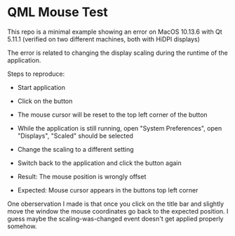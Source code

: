 QML Mouse Test
==============

This repo is a minimal example showing an error on MacOS 10.13.6 with Qt 5.11.1 (verified on two different machines, both with HiDPI displays)

The error is related to changing the display scaling during the runtime of the application.

Steps to reproduce:

* Start application
* Click on the button
* The mouse cursor will be reset to the top left corner of the button
* While the application is still running, open "System Preferences", open "Displays", "Scaled" should be selected
* Change the scaling to a different setting
* Switch back to the application and click the button again


* Result: The mouse position is wrongly offset
* Expected: Mouse cursor appears in the buttons top left corner

One oberservation I made is that once you click on the title bar and slightly move the window the mouse coordinates go back to the expected position. I guess maybe the scaling-was-changed event doesn't get applied properly somehow.
